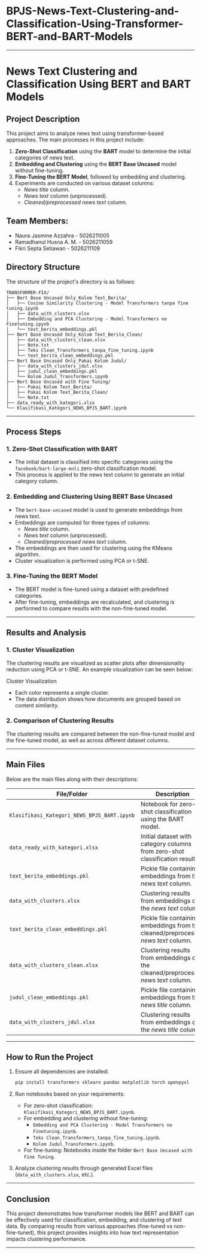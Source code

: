 # BPJS-News-Text-Clustering-and-Classification-Using-Transformer-BERT-and-BART-Models

---

# **News Text Clustering and Classification Using BERT and BART Models**

## **Project Description**
This project aims to analyze news text using transformer-based approaches. The main processes in this project include:
1. **Zero-Shot Classification** using the **BART** model to determine the initial categories of news text.
2. **Embedding and Clustering** using the **BERT Base Uncased** model without fine-tuning.
3. **Fine-Tuning the BERT Model**, followed by embedding and clustering.
4. Experiments are conducted on various dataset columns:
   - *News title* column.
   - *News text* column (unprocessed).
   - *Cleaned/preprocessed news text* column.
  
## Team Members:
- Naura Jasmine Azzahra - 5026211005
- Ramadhanul Husna A. M. - 5026211059
- Fikri Septa Setiawan - 5026211109

## **Directory Structure**
The structure of the project's directory is as follows:

```
TRANSFORMER-FIX/
├── Bert Base Uncased Only_Kolom Text_Berita/
│   ├── Cosine Similarity Clustering - Model Transformers tanpa fine tuning.ipynb
│   ├── data_with_clusters.xlsx
│   ├── Embedding and PCA Clustering - Model Transformers no Finetuning.ipynb
│   └── text_berita_embeddings.pkl
├── Bert Base Uncased Only_Kolom Text_Berita_Clean/
│   ├── data_with_clusters_clean.xlsx
│   ├── Note.txt
│   ├── Teks Clean_Transformers_tanpa_fine_tuning.ipynb
│   └── text_berita_clean_embeddings.pkl
├── Bert Base Uncased Only_Pakai Kolom Judul/
│   ├── data_with_clusters_jdul.xlsx
│   ├── judul_clean_embeddings.pkl
│   └── Kolom Judul_Transformers.ipynb
├── Bert Base Uncased with Fine Tuning/
│   ├── Pakai Kolom Text_Berita/
│   ├── Pakai Kolom Text_Berita_Clean/
│   └── Note.txt
├── data_ready_with_kategori.xlsx
└── Klasifikasi_Kategori_NEWS_BPJS_BART.ipynb
```

---

## **Process Steps**

### 1. **Zero-Shot Classification with BART**
- The initial dataset is classified into specific categories using the `facebook/bart-large-mnli` zero-shot classification model.
- This process is applied to the news text column to generate an initial category column.

### 2. **Embedding and Clustering Using BERT Base Uncased**
- The `bert-base-uncased` model is used to generate embeddings from news text.
- Embeddings are computed for three types of columns:
  - *News title* column.
  - *News text* column (unprocessed).
  - *Cleaned/preprocessed news text* column.
- The embeddings are then used for clustering using the KMeans algorithm.
- Cluster visualization is performed using PCA or t-SNE.

### 3. **Fine-Tuning the BERT Model**
- The BERT model is fine-tuned using a dataset with predefined categories.
- After fine-tuning, embeddings are recalculated, and clustering is performed to compare results with the non-fine-tuned model.

---

## **Results and Analysis**
### 1. **Cluster Visualization**
The clustering results are visualized as scatter plots after dimensionality reduction using PCA or t-SNE. An example visualization can be seen below:

Cluster Visualization

- Each color represents a single cluster.
- The data distribution shows how documents are grouped based on content similarity.

### 2. **Comparison of Clustering Results**
The clustering results are compared between the non-fine-tuned model and the fine-tuned model, as well as across different dataset columns.

---

## **Main Files**
Below are the main files along with their descriptions:

| File/Folder                                   | Description                                                                                  |
|-----------------------------------------------|---------------------------------------------------------------------------------------------|
| `Klasifikasi_Kategori_NEWS_BPJS_BART.ipynb`   | Notebook for zero-shot classification using the BART model.                                 |
| `data_ready_with_kategori.xlsx`               | Initial dataset with category columns from zero-shot classification results.                |
| `text_berita_embeddings.pkl`                  | Pickle file containing embeddings from the *news text* column.                              |
| `data_with_clusters.xlsx`                     | Clustering results from embeddings of the *news text* column.                               |
| `text_berita_clean_embeddings.pkl`            | Pickle file containing embeddings from the cleaned/preprocessed *news text* column.         |
| `data_with_clusters_clean.xlsx`               | Clustering results from embeddings of the cleaned/preprocessed *news text* column.          |
| `judul_clean_embeddings.pkl`                  | Pickle file containing embeddings from the *news title* column.                             |
| `data_with_clusters_jdul.xlsx`                | Clustering results from embeddings of the *news title* column.                              |

---

## **How to Run the Project**

1. Ensure all dependencies are installed:
   ```bash
   pip install transformers sklearn pandas matplotlib torch openpyxl
   ```

2. Run notebooks based on your requirements:
   - For zero-shot classification: `Klasifikasi_Kategori_NEWS_BPJS_BART.ipynb`.
   - For embedding and clustering without fine-tuning: 
     - `Embedding and PCA Clustering - Model Transformers no Finetuning.ipynb`.
     - `Teks Clean_Transformers_tanpa_fine_tuning.ipynb`.
     - `Kolom Judul_Transformers.ipynb`.
   - For fine-tuning: Notebooks inside the folder `Bert Base Uncased with Fine Tuning`.

3. Analyze clustering results through generated Excel files (`data_with_clusters.xlsx`, etc.).

---

## **Conclusion**
This project demonstrates how transformer models like BERT and BART can be effectively used for classification, embedding, and clustering of text data. By comparing results from various approaches (fine-tuned vs non-fine-tuned), this project provides insights into how text representation impacts clustering performance.

--- 
